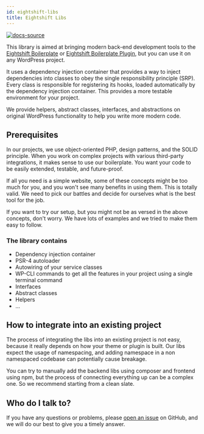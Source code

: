 ```yaml
---
id: eightshift-libs
title: Eightshift Libs
---
```


[![docs-source](https://img.shields.io/badge/source-eightshift--libs-blue?style=for-the-badge&logo=php&labelColor=2a2a2a)](https://github.com/uandhgroup/eightshift-libs)

This library is aimed at bringing modern back-end development tools to the [Eightshift Boilerplate](https://github.com/uandhgroup/eightshift-boilerplate) or [Eightshift Boilerplate Plugin](https://github.com/uandhgroup/eightshift-boilerplate-plugin), but you can use it on any WordPress project.

It uses a dependency injection container that provides a way to inject dependencies into classes to obey the single responsibility principle (SRP). Every class is responsible for registering its hooks, loaded automatically by the dependency injection container. This provides a more testable environment for your project.

We provide helpers, abstract classes, interfaces, and abstractions on original WordPress functionality to help you write more modern code.

## Prerequisites

In our projects, we use object-oriented PHP, design patterns, and the SOLID principle. When you work on complex projects with various third-party integrations, it makes sense to use our boilerplate. You want your code to be easily extended, testable, and future-proof.

If all you need is a simple website, some of these concepts might be too much for you, and you won't see many benefits in using them. This is totally valid. We need to pick our battles and decide for ourselves what is the best tool for the job.

If you want to try our setup, but you might not be as versed in the above concepts, don't worry. We have lots of examples and we tried to make them easy to follow.

### The library contains

- Dependency injection container
- PSR-4 autoloader
- Autowiring of your service classes
- WP-CLI commands to get all the features in your project using a single terminal command
- Interfaces
- Abstract classes
- Helpers
- ...

## How to integrate into an existing project

The process of integrating the libs into an existing project is not easy, because it really depends on how your theme or plugin is built. Our libs expect the usage of namespacing, and adding namespace in a non namespaced codebase can potentially cause breakage.

You can try to manually add the backend libs using composer and frontend using npm, but the process of connecting everything up can be a complex one. So we recommend starting from a clean slate.

## Who do I talk to?

If you have any questions or problems, please [open an issue](https://github.com/uandhgroup/eightshift-libs/issues) on GitHub, and we will do our best to give you a timely answer.
